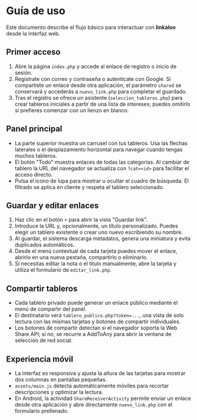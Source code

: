 # Guía de uso

Este documento describe el flujo básico para interactuar con **linkaloo** desde
la interfaz web.

## Primer acceso

1. Abre la página `index.php` y accede al enlace de registro o inicio de sesión.
2. Regístrate con correo y contraseña o autentícate con Google. Si compartiste un
   enlace desde otra aplicación, el parámetro `shared` se conservará y accederás
   a `nuevo_link.php` para completar el guardado.
3. Tras el registro se ofrece un asistente (`seleccion_tableros.php`) para crear
   tableros iniciales a partir de una lista de intereses; puedes omitirlo si
   prefieres comenzar con un lienzo en blanco.

## Panel principal

- La parte superior muestra un carrusel con tus tableros. Usa las flechas laterales
  o el desplazamiento horizontal para navegar cuando tengas muchos tableros.
- El botón "Todo" muestra enlaces de todas las categorías. Al cambiar de tablero
  la URL del navegador se actualiza con `?cat=<id>` para facilitar el acceso
  directo.
- Pulsa el icono de lupa para mostrar u ocultar el cuadro de búsqueda. El filtrado
  se aplica en cliente y respeta el tablero seleccionado.

## Guardar y editar enlaces

1. Haz clic en el botón `+` para abrir la vista "Guardar link".
2. Introduce la URL y, opcionalmente, un título personalizado. Puedes elegir un
   tablero existente o crear uno nuevo escribiendo su nombre.
3. Al guardar, el sistema descarga metadatos, genera una miniatura y evita
   duplicados automáticos.
4. Desde el menú contextual de cada tarjeta puedes mover el enlace, abrirlo en
   una nueva pestaña, compartirlo o eliminarlo.
5. Si necesitas editar la nota o el título manualmente, abre la tarjeta y utiliza
   el formulario de `editar_link.php`.

## Compartir tableros

- Cada tablero privado puede generar un enlace público mediante el menú de
  compartir del panel.
- El destinatario verá `tablero_publico.php?token=...`, una vista de solo lectura
  con las mismas tarjetas y botones de compartir individuales.
- Los botones de compartir detectan si el navegador soporta la Web Share API; si
  no, se recurre a AddToAny para abrir la ventana de selección de red social.

## Experiencia móvil

- La interfaz es responsiva y ajusta la altura de las tarjetas para mostrar dos
  columnas en pantallas pequeñas.
- `assets/main.js` detecta automáticamente móviles para recortar descripciones y
  optimizar la lectura.
- En Android, la actividad `ShareReceiverActivity` permite enviar un enlace desde
  otra aplicación y abre directamente `nuevo_link.php` con el formulario
  prellenado.

